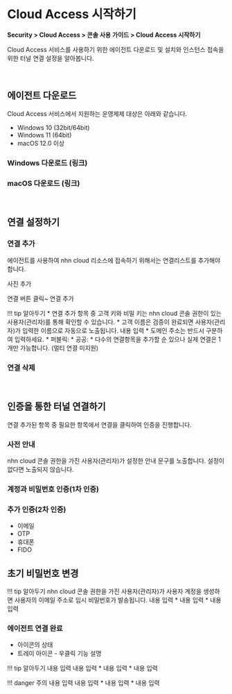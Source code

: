 # Cloud Access 시작하기

**Security > Cloud Access > 콘솔 사용 가이드 > Cloud Access 시작하기**

Cloud Access 서비스를 사용하기 위한 에이전트 다운로드 및 설치와 인스턴스 접속을 위한 터널 연결 설정을 알아봅니다.

<br>

## 에이전트 다운로드

Cloud Access 서비스에서 지원하는 운영제제 대상은 아래와 같습니다.

* Windows 10 (32bit/64bit)
* Windows 11 (64bit)
* macOS 12.0 이상

### Windows 다운로드 (링크)

### macOS 다운로드 (링크)

<br>

## 연결 설정하기

### 연결 추가

에이전트를 사용하여 nhn cloud 리소스에 접속하기 위해서는 연결리스트를 추가해야 합니다.

사진 추가

연결 버튼 클릭~ 연결 추가 

!!! tip 알아두기
    * 연결 추가 항목 중 고객 키와 비밀 키는 nhn cloud 콘솔 권한이 있는 사용자(관리자)를 통해 확인할 수 있습니다.
    * 고객 이름은 검증이 완료되면 사용자(관리자)가 입력한 이름으로 자동으로 노출됩니다.
    내용 입력
    * 도메인 주소는 반드시 구분하여 입력하세요.
        * 퍼블릭:
        * 공공:
    * 다수의 연결항목을 추가할 순 있으나 실제 연결은 1개만 가능합니다. (멀티 연결 미지원)


### 연결 삭제

<br>

## 인증을 통한 터널 연결하기
연결 추가된 항목 중 필요한 항목에서 연결을 클릭하여 인증을 진행합니다.

### 사전 안내
nhn cloud 콘솔 권한을 가진 사용자(관리자)가 설정한 안내 문구를 노출합니다. 설정이 없다면 노출되지 않습니다.

### 계정과 비밀번호 인증(1차 인증)

### 추가 인증(2차 인증)

* 이메일
* OTP
* 휴대폰
* FIDO

## 초기 비밀번호 변경

!!! tip 알아두기
    nhn cloud 콘솔 권한을 가진 사용자(관리자)가 사용자 계정을 생성하면 사용자의 이메일 주소로 임시 비밀번호가 발송됩니다.
    내용 입력
    * 내용 입력
    * 내용 입력

### 에이전트 연결 완료

* 아이콘의 상태
* 트레이 아이콘 - 우클릭 기능 설명





!!! tip 알아두기
    내용 입력
    내용 입력
    * 내용 입력
    * 내용 입력


!!! danger 주의
    내용 입력
    내용 입력
    * 내용 입력
    * 내용 입력